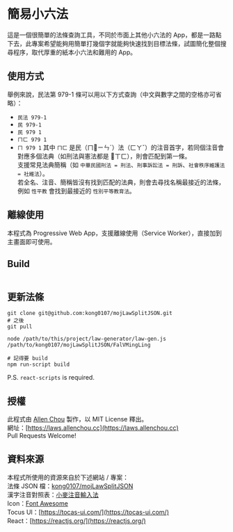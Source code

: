 # 簡易小六法
這是一個很簡單的法條查詢工具，不同於市面上其他小六法的 App，都是一路點下去，此專案希望能夠用簡單打幾個字就能夠快速找到目標法條，試圖簡化整個搜尋程序，取代厚重的紙本小六法和難用的 App。  

## 使用方式
舉例來說，民法第 979-1 條可以用以下方式查詢（中文與數字之間的空格亦可省略）：  
* `民法 979-1`
* `民 979-1`
* `民 979 1`
* `ㄇㄈ 979 1`
* `ㄇ 979 1`
其中 `ㄇㄈ` 是民（ㄇㄧㄣˊ）法（ㄈㄚˇ）的注音首字，若同個注音會對應多個法典（如刑法與憲法都是 ㄒㄈ），則會匹配到第一條。  
支援常見法典簡稱（如 `中華民國刑法 = 刑法`、`刑事訴訟法 = 刑訴`、`社會秩序維護法 = 社維法`）。  
若全名、注音、簡稱皆沒有找到匹配的法典，則會去尋找名稱最接近的法條，例如 `性平教` 會找到最接近的 `性別平等教育法`。  

## 離線使用
本程式為 Progressive Web App，支援離線使用（Service Worker），直接加到主畫面即可使用。  

## Build
```npm run-script build
```

## 更新法條
``` # 第一次執行
git clone git@github.com:kong0107/mojLawSplitJSON.git
# 之後
git pull

node /path/to/this/project/law-generator/law-gen.js /path/to/kong0107/mojLawSplitJSON/FalVMingLing

# 記得要 build
npm run-script build
```
P.S. `react-scripts` is required.  

## 授權
此程式由 [Allen Chou](https://allenchou.cc) 製作，以 MIT License 釋出。  
網址：[https://laws.allenchou.cc](https://laws.allenchou.cc)  
Pull Requests Welcome!

## 資料來源
本程式所使用的資源來自於下述網站 / 專案：  
法條 JSON 檔：[kong0107/mojLawSplitJSON](https://github.com/kong0107/mojLawSplitJSON)  
漢字注音對照表：[小麥注音輸入法](https://github.com/openvanilla/McBopomofo/blob/master/Source/Data/BPMFBase.txt)  
Icon：[Font Awesome](https://fontawesome.com/)  
Tocus UI：[https://tocas-ui.com/](https://tocas-ui.com/)  
React：[https://reactjs.org/](https://reactjs.org/)
